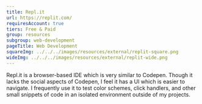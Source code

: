 ```yaml
---
title: Repl.it
url: https://replit.com/
requiresAccount: true
tiers: Free & Paid
group: resources
subgroup: web-development
pageTitle: Web Development
squareImg: ../../../images/resources/external/replit-square.png
wideImg: ../../../images/resources/external/replit-wide.png
---
```


Repl.it is a browser-based IDE which is very similar to Codepen.  Though it lacks the social aspects of Codepen, I feel it has a UI which is easier to navigate.  I frequently use it to test color schemes, click handlers, and other small snippets of code in an isolated environment outside of my projects.